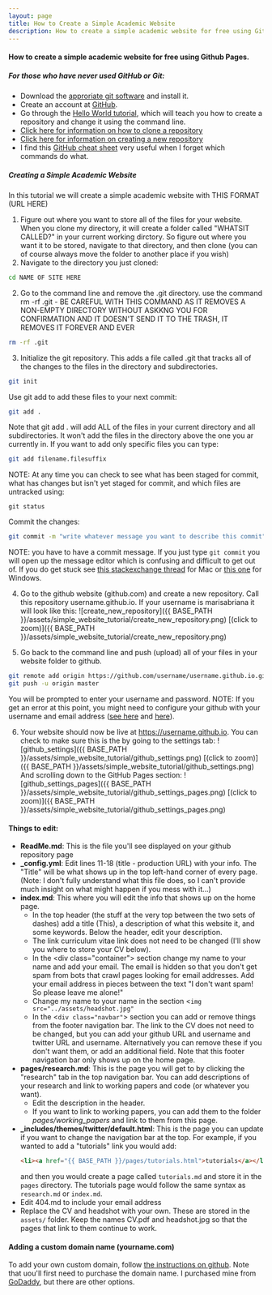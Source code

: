 ```yaml
---
layout: page
title: How to Create a Simple Academic Website
description: How to create a simple academic website for free using Github Pages.
---
```


#### How to create a simple academic website for free using Github Pages.

##### For those who have never used GitHub or Git:
* Download the [approriate git software](https://git-scm.com/downloads) and install it.
* Create an account at [GitHub](https://github.com).
* Go through the [Hello World tutorial]( https://guides.github.com/activities/hello-world/), which will teach you how to create a repository and change it using the command line.
* [Click here for information on how to clone a repository](https://help.github.com/articles/cloning-a-repository/)
* [Click here for information on creating a new repository](https://help.github.com/articles/creating-a-new-repository/)
* I find this [GitHub cheat sheet](https://education.github.com/git-cheat-sheet-education.pdf) very useful when I forget which commands do what.
<!--
1) Clone my repository ENTER URL HERE (see this page if you don't know how to clone a repository https://help.github.com/articles/cloning-a-repository/)
2) remove the .git directory
3) Edit a bunch of pages
4) Use git init, git add, git commit
5) create a new repository of the form: username.github.io
    So if my username is mbcarlos, then I would create a repository called mbcarlos.github.io
    when you create this repository do not initialize with a readme or add a license - just leave it blank adn we will push all the files to it
    If you've never created a repository see: https://help.github.com/articles/creating-a-new-repository/
6) Push your changes to github using git push -u origin master
-->



##### Creating a Simple Academic Website

In this tutorial we will create a simple academic website with THIS FORMAT (URL HERE)


1) Figure out where you want to store all of the files for your website. When you clone my directory, it will create a folder called "WHATSIT CALLED?" in your current working dirctory. So figure out where you want it to be stored, navigate to that directory, and then clone (you can of course always move the folder to another place if you wish)
2) Navigate to the directory you just cloned:
```bash
cd NAME OF SITE HERE
```
2) Go to the command line and remove the .git directory. use the command rm -rf .git - BE CAREFUL WITH THIS COMMAND AS IT REMOVES A NON-EMPTY DIRECTORY WITHOUT ASKKNG YOU FOR CONFIRMATION AND IT DOESN'T SEND IT TO THE TRASH, IT REMOVES IT FOREVER AND EVER
```bash
rm -rf .git
```
3) Initialize the git repository. This adds a file called .git that tracks all of the changes to the files in the directory and subdirectories.
```bash
git init
```
Use git add to add these files to your next commit:
```bash
git add .
```
Note that git add . will add ALL of the files in your current directory and all subdirectories. It won't add the files in the directory above the one you ar currently in. If you want to add only specific files you can type:
```bash
git add filename.filesuffix
```
NOTE: At any time you can check to see what has been staged for commit, what has changes but isn't yet staged for commit, and which files are untracked using:
```
git status
```
Commit the changes:
```bash
git commit -m "write whatever message you want to describe this commit"
```
NOTE: you have to have a commit message. If you just type `git commit` you will open up the message editor which is confusing and difficult to get out of. If you do get stuck see [this stackexchange thread](https://apple.stackexchange.com/questions/252541/how-do-i-escape-the-git-commit-window-from-os-x-terminal) for Mac or [this one](https://stackoverflow.com/questions/9171356/how-do-i-exit-from-the-text-window-in-git) for Windows.

4) Go to the github website (github.com) and create a new repository. Call this repository username.github.io. If your username is marisabriana it will look like this:
![create_new_repository]({{ BASE_PATH }}/assets/simple_website_tutorial/create_new_repository.png)
[(click to zoom)]({{ BASE_PATH }}/assets/simple_website_tutorial/create_new_repository.png)

5) Go back to the command line and push (upload) all of your files in your website folder to github.
```bash
git remote add origin https://github.com/username/username.github.io.git
git push -u origin master
```
You will be prompted to enter your username and password.
NOTE: If you get an error at this point, you might need to configure your github with your username and email address ([see here](https://help.github.com/articles/setting-your-commit-email-address-in-git/) and [here](https://help.github.com/articles/setting-your-username-in-git/)).

6) Your website should now be live at https://username.github.io. You can check to make sure this is the by going to the settings tab:
![github_settings]({{ BASE_PATH }}/assets/simple_website_tutorial/github_settings.png)
[(click to zoom)]({{ BASE_PATH }}/assets/simple_website_tutorial/github_settings.png)
And scrolling down to the GitHub Pages section:
![github_settings_pages]({{ BASE_PATH }}/assets/simple_website_tutorial/github_settings_pages.png)
[(click to zoom)]({{ BASE_PATH }}/assets/simple_website_tutorial/github_settings_pages.png)




#### Things to edit:
* **ReadMe.md**: This is the file you'll see displayed on your github repository page
* **_config.yml**: Edit lines 11-18 (title - production URL) with your info. The "Title" will be what shows up in the top left-hand corner of every page. (Note: I don't fully understand what this file does, so I can't provide much insight on what might happen if you mess with it...)
* **index.md**: This where you will edit the info that shows up on the home page.
  * In the top header (the stuff at the very top between the two sets of dashes) add a title (This), a description of what this website it, and some keywords. Below the header, edit your description.
  * The link curriculum vitae link does not need to be changed (I'll show you where to store your CV below).
  * In the &lt;div class="container"&gt; section change my name to your name and add your email. The email is hidden so that you don't get spam from bots that crawl pages looking for email addresses. Add your email address in pieces between the text "I don't want spam! So please leave me alone!"
  * Change my name to your name in the section  &lt;`img src="../assets/headshot.jpg"`
  * In the &lt;`div class="navbar"`&gt; section you can add or remove things from the footer navigation bar. The link to the CV does not need to be changed, but you can add your github URL and username and twitter URL and username. Alternatively you can remove these if you don't want them, or add an additional field. Note that this footer navigation bar only shows up on the home page.
* **pages/research.md**: This is the page you will get to by clicking the "research" tab in the top navigation bar. You can add descriptions of your research and link to working papers and code (or whatever you want).
  * Edit the description in the header.
  * If you want to link to working papers, you can add them to the folder *pages/working_papers* and link to them from this page. 
* **_includes/themes/twitter/default.html**: This is the page you can update if you want to change the navigation bar at the top. For example, if you wanted to add a "tutorials" link you would add:
  ```html
  <li><a href="{{ BASE_PATH }}/pages/tutorials.html">tutorials</a></li>
  ```
  and then you would create a page called `tutorials.md` and store it in the `pages` directory. The tutorials page would follow the same syntax as `research.md` or `index.md`. 
* Edit 404.md to include your email address
* Replace the CV and headshot with your own. These are stored in the `assets/` folder. Keep the names CV.pdf and headshot.jpg so that the pages that link to them continue to work.


#### Adding a custom domain name (yourname.com)
To add your own custom domain, follow [the instructions on github](https://help.github.com/articles/using-a-custom-domain-with-github-pages/). Note that uou'll first need to purchase the domain name. I purchased mine from [GoDaddy](https://www.godaddy.com), but there are other options. 
